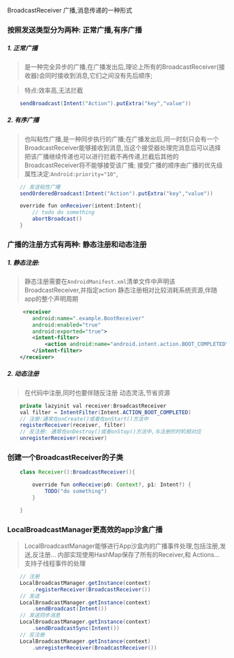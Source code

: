 BroadcastReceiver 广播,消息传递的一种形式
### 按照发送类型分为两种: 正常广播,有序广播

##### 1. 正常广播

> 是一种完全异步的广播,在广播发出后,理论上所有的BroadcastReceiver(接收器)会同时接收到消息,它们之间没有先后顺序;

> 特点:效率高,无法拦截

```java
    sendBroadcast(Intent("Action").putExtra("key","value"))
```

##### 2. 有序广播
> 也叫粘性广播,是一种同步执行的广播;在广播发出后,同一时刻只会有一个BroadcastReceiver能够接收到消息,当这个接受器处理完消息后可以选择把该广播继续传递也可以进行拦截不再传递,拦截后其他的BroadcastReceiver将不能够接受该广播;
> 接受广播的顺序由广播的优先级属性决定:`Android:priority="10"`,

```java
    // 发送粘性广播
    sendOrderedBroadcast(Intent("Action").putExtra("key","value"))

    override fun onReceiver(intent:Intent){
        // todo do something
        abortBroadcast()
    }
```
### 广播的注册方式有两种: 静态注册和动态注册

##### 1. 静态注册:
> 静态注册需要在`AndroidManifest.xml`清单文件中声明该BroadcastReceiver,并指定action
> 静态注册相对比较消耗系统资源,伴随app的整个声明周期

```xml
     <receiver
        android:name=".example.BootReceiver"
        android:enabled="true"
        android:exported="true">
        <intent-filter>
            <action android:name="android.intent.action.BOOT_COMPLETED"/>
        </intent-filter>
    </receiver>
```

##### 2. 动态注册

> 在代码中注册,同时也要伴随反注册
> 动态灵活,节省资源

```java
    private lazyinit val receiver:BroadcastReceiver
    val filter = IntentFilter(Intent.ACTION_BOOT_COMPLETED)
    // 注册:通常在onCreate()或者在onStart()方法中
    registerReceiver(receiver, filter)
    // 反注册: 通常在onDestroy()或者onStop()方法中,与注册的时机相对应
    unregisterReceiver(receiver)
```


### 创建一个BroadcastReceiver的子类
```java
    class Receiver():BroadcastReceiver(){

        override fun onReceive(p0: Context?, p1: Intent?) {
            TODO("do something")
        }

    }
```

### LocalBroadcastManager更高效的app沙盒广播

> LocalBroadcastManager能够进行App沙盒内的广播事件处理,包括注册,发送,反注册...
> 内部实现使用HashMap保存了所有的Receiver,和 Actions...
> 支持子线程事件的处理

```java
    // 注册
    LocalBroadcastManager.getInstance(context)
        .registerReceiver(BroadcastReceiver())
    // 发送
    LocalBroadcastManager.getInstance(context)
        .sendBroadcast(Intent())
    // 发送同步消息
    LocalBroadcastManager.getInstance(context)
        .sendBroadcastSync(Intent())
    // 反注册
    LocalBroadcastManager.getInstance(context)
        .unregisterReceiver(BroadcastReceiver())
```
